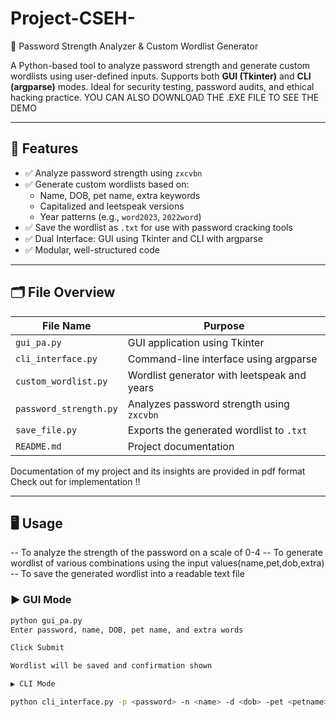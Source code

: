 # Project-CSEH-
 🔐 Password Strength Analyzer & Custom Wordlist Generator

A Python-based tool to analyze password strength and generate custom wordlists using user-defined inputs. Supports both **GUI (Tkinter)** and **CLI (argparse)** modes. Ideal for security testing, password audits, and ethical hacking practice.
YOU CAN ALSO DOWNLOAD THE .EXE FILE TO SEE THE DEMO

---

## 🚀 Features

- ✅ Analyze password strength using `zxcvbn`
- ✅ Generate custom wordlists based on:
  - Name, DOB, pet name, extra keywords
  - Capitalized and leetspeak versions
  - Year patterns (e.g., `word2023`, `2022word`)
- ✅ Save the wordlist as `.txt` for use with password cracking tools
- ✅ Dual Interface: GUI using Tkinter and CLI with argparse
- ✅ Modular, well-structured code

---

## 🗂️ File Overview

| File Name             | Purpose                                       |
|----------------------|-----------------------------------------------|
| `gui_pa.py`           | GUI application using Tkinter                 |
| `cli_interface.py`    | Command-line interface using argparse         |
| `custom_wordlist.py`  | Wordlist generator with leetspeak and years   |
| `password_strength.py`| Analyzes password strength using `zxcvbn`     |
| `save_file.py`        | Exports the generated wordlist to `.txt`      |
| `README.md`           | Project documentation                         |

Documentation of my project and its insights are provided in pdf format
Check out for implementation !!

---

## 🖥️ Usage
-- To analyze the strength of the password on a scale of 0-4
-- To generate wordlist of various combinations using the input values(name,pet,dob,extra)
-- To save the generated wordlist into a readable text file
### ▶️ GUI Mode
```bash
python gui_pa.py
Enter password, name, DOB, pet name, and extra words

Click Submit

Wordlist will be saved and confirmation shown

▶️ CLI Mode

python cli_interface.py -p <password> -n <name> -d <dob> -pet <petname> -e word1 
